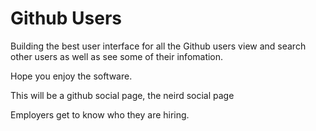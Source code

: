 # Github Users

Building the best user interface for all the Github users view and search other users as well as see some of their infomation.

Hope you enjoy the software.

This will be a github social page, the neird social page

Employers get to know who they are hiring.
